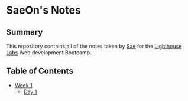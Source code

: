 # SaeOn's Notes 
## Summary

This repository contains all of the notes taken by [Sae](https://github.com/saeonny) for the [Lighthouse Labs](https://www.lighthouselabs.ca/en/web-development-bootcamp) Web development Bootcamp.

## Table of Contents
* [Week 1](/Week_1)
  * [Day 1](/Week_1/Day_1)